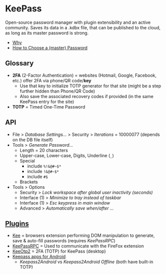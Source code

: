 # KeePass

Open-source password manager with plugin extensibility and an active community.
Saves its data in a .kdbx file, that can be published to the cloud, as long as its master password is strong.

* [Why](https://www.youtube.com/watch?v=7U-RbOKanYs)
* [How to Choose a (master) Password](https://www.youtube.com/watch?v=3NjQ9b3pgIg)

## Glossary

* **2FA** (2-Factor Authentication) = websites (Hotmail, Google, Facebook, etc.) offer 2FA via phone/QR code/**key**
  * Use that key to initialize TOTP generator for that site (might be a step further hidden than Phone/QR Code)
  * Also save the associated recovery codes if provided (in the same KeePass entry for the site)
* **TOTP** = Timed One-Time Password

## API

* File > _Database Settings…_ > Security > _Iterations_ = 10000077 (depends on the DB file itself)
* Tools > _Generate Password…_
  * Length = 20 characters
  * Upper-case, Lower-case, Digits, Underline (`_`)
  * Special
    * include `%!&@#~$*`
    * include `!&@#~$*`
    * include `#$`
  * Brackets
* Tools > Options
  * Security > _Lock workspace after global user inactivity (seconds)_
  * Interface (1) > _Minimize to tray instead of taskbar_
  * Interface (1) > _Esc keypress in main window_
  * Advanced > _Automatically save when/after …_

## [Plugins](https://keepass.info/plugins.html)

* [Kee](https://www.kee.pm) = browsers extension performing DOM manipulation to generate, save & auto-fill passwords (requires _KeePassRPC_)
* [KeePassRPC](https://keepass.info/plugins.html#keepassrpc) = Used to communicate with the FireFox extension
* [KeeOtp2](https://github.com/tiuub/KeeOtp2) = 2FA (TOTP) for KeePass (desktop)
* [Keepass apps for Android](https://github.com/PhilippC/keepass2android/blob/master/docs/Comparison-of-Keepass-apps-for-Android.md)
  * _Keepass2Android_ vs _Keepass2Android Offline_ (both have built-in TOTP)
